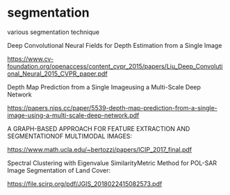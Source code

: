 # segmentation
various segmentation technique

Deep Convolutional Neural Fields for Depth Estimation from a Single Image

https://www.cv-foundation.org/openaccess/content_cvpr_2015/papers/Liu_Deep_Convolutional_Neural_2015_CVPR_paper.pdf


Depth Map Prediction from a Single Imageusing a Multi-Scale Deep Network

https://papers.nips.cc/paper/5539-depth-map-prediction-from-a-single-image-using-a-multi-scale-deep-network.pdf


A GRAPH-BASED APPROACH FOR FEATURE EXTRACTION AND SEGMENTATIONOF MULTIMODAL IMAGES: 

https://www.math.ucla.edu/~bertozzi/papers/ICIP_2017_final.pdf


Spectral Clustering with Eigenvalue SimilarityMetric Method for POL-SAR Image Segmentation of Land Cover:

https://file.scirp.org/pdf/JGIS_2018022415082573.pdf
